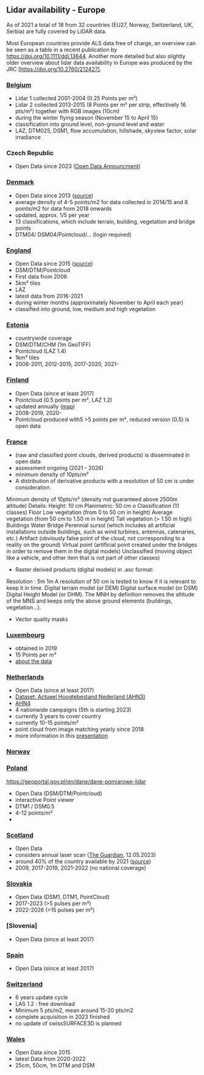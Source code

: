 
## Lidar availability - Europe

As of 2021 a total of 18 from 32 countries (EU27, Norway, Switzerland, UK, Serbia) are fully covered by LiDAR data. 

Most European countries provide ALS data free of charge, an overview can be seen as a table in a recent publication by https://doi.org/10.1111/ddi.13644. Another more detailed but also slightly older overview about lidar data availability in Europe was produced by the JRC [https://doi.org/10.2760/212427].

### [Belgium](https://remotesensing.vlaanderen.be/apps/openlidar/#collapseDataDownload)
- Lidar 1 collected 2001-2004 (0.25 Points per m²)
- Lidar 2 collected 2013-2015 (8 Points per m² per strip, effectively 16 pts/m²) together with RGB images (10cm)
- during the winter flying season (November 15 to April 15)
- classification into ground level, non-ground level and water
- LAZ, DTM025, DSM1, flow accumulation, hillshade, skyview factor, solar irradiance

### Czech Republic
- Open Data since 2023 ([Open Data Announcment](https://t.co/hL7nHeL0hk))

### [Denmark](https://dataforsyningen.dk/data/3931)
- Open Data since 2013 ([source](https://groups.google.com/g/lastools/c/m2OKr241LOo))
- average density of 4-5 points/m2 for data collected in 2014/15 and 8 points/m2 for data from 2018 onwards
- updated, approx. 1/5 per year
- 13 classifications, which include terrain, building, vegetation and bridge points
- DTM04/ DSM04/Pointcloud/... (login required)

### [England](https://environment.data.gov.uk/dataset/2e8d0733-4f43-48b4-9e51-631c25d1b0a9)
- Open Data since 2015 ([source](https://environment.data.gov.uk/dataset/2e8d0733-4f43-48b4-9e51-631c25d1b0a9))
- DSM/DTM/Pointcloud
- First data from 2006
- 5km² tiles
- LAZ 
- latest data from 2016-2021
- during winter months (approximately November to April each year)
- classified into ground, low, medium and high vegetation

### [Estonia](https://geoportaal.maaamet.ee/eng/Spatial-Data/Geo3D/3D-Data-p836.html)
- countrywide coverage
- DSM/DTM/CHM  (1m GeoTIFF)
- Pointcloud (LAZ 1.4)
- 1km² tiles
- 2008-2011, 2012-2015, 2017-2020, 2021-

### [Finland](https://www.maanmittauslaitos.fi/en/maps-and-spatial-data/expert-users/product-descriptions/laser-scanning-data-5-p)
- Open Data (since at least 2017)
- Pointcloud (0.5 points per m², LAZ 1.2)
- updated annually ([map](https://tilannekartta.maanmittauslaitos.fi/laserkeilaus))
- 2008-2019, 2020-
- Pointcloud produced with5 >5 points per m², reduced version (0.5) is open data

### [France](https://geoservices.ign.fr/lidarhd)
- (raw and classified point clouds, derived products) is disseminated in open data 
- assessment ongoing (2021 - 2026)
- minimum density of 10pts/m²
- A distribution of derivative products with a resolution of 50 cm is under consideration.
  
Minimum density of 10pts/m² (density not guaranteed above 2500m altitude)
Details:
Height: 10 cm
Planimetric: 50 cm o
Classification (11 classes)
Floor
Low vegetation (from 0 to 50 cm in height)
Average vegetation (from 50 cm to 1.50 m in height)
Tall vegetation (> 1.50 m high)
Buildings
Water
Bridge
Perennial sursol (which includes all artificial installations outside buildings, such as wind turbines, antennas, catenaries, etc.)
Artifact (obviously false point of the cloud, not corresponding to a reality on the ground)
Virtual point (artificial point created under the bridges in order to remove them in the digital models)
Unclassified (moving object like a vehicle, and other item that is not part of other classes)
- Raster derived products (digital models) in .asc format:

Resolution :
5m
1m
A resolution of 50 cm is tested to know if it is relevant to keep it in time.
Digital terrain model (or DEM)
Digital surface model (or DSM)
Digital Height Model (or DHM). The MNH by definition removes the altitude of the MNS and keeps only the above ground elements (buildings, vegetation...).
- Vector quality masks


### [Luxembourg](https://lidar.geoportail.lu/)
- obtained in 2019
- 15 Points per m²
- [about the data](https://data.public.lu/en/datasets/lidar-2019-releve-3d-du-territoire-luxembourgeois/)

### [Netherlands](https://www.ahn.nl/)
- Open Data (since at least 2017)
- [Dataset: Actueel Hoogtebestand Nederland (AHN3)](https://www.pdok.nl/introductie/-/article/actueel-hoogtebestand-nederland-ahn3-)
- [AHN4](https://www.ahn.nl/_flysystem/media/ahn4_in_drie_jaar._en_daarna_-_jeroen_leusink_hwh.pdf)
- 4 nationwide campaigns (5th is starting 2023)
- currently 3 years to cover country
- currently 10-15 points/m²
- point cloud from image matching yearly since 2018
- more information in this [presentation](https://www.ahn.nl/_flysystem/media/ahn4_in_drie_jaar._en_daarna_-_jeroen_leusink_hwh.pdf) 

### [Norway](https://hoydedata.no/LaserInnsyn2/)
### [Poland](https://mapy.geoportal.gov.pl/imap/Imgp_2.html)
https://geoportal.gov.pl/en/dane/dane-pomiarowe-lidar
- Open Data (DSM/DTM/Pointcloud)
- interactive Point viewer
- DTM1 / DSM0.5
- 4-12 points/m²
- 
### [Scotland](https://remotesensingdata.gov.scot/data#/list)
- Open Data
- considers annual laser scan ([The Guardian](https://www.theguardian.com/environment/2023/may/12/scotland-annual-laser-scan-monitor-forest-health-aoe), 12.05.2023)
- around 40% of the country available by 2021 ([source](https://maps.nls.uk/guides/lidar/index.html))
- 2009, 2017-2019, 2021-2022 (no national coverage)

### [Slovakia](https://www.geoportal.sk/en/zbgis/als/)
- Open Data (DSM1, DTM1, PointCloud)
- 2017-2023 (>5 pulses per m²)
- 2022-2026 (>15 pulses per m²)

### [Slovenia]
- Open Data (since at least 2017)

### [Spain]()
- Open Data (since at least 2017)
 
### [Switzerland](https://www.swisstopo.admin.ch/en/geodata/height/surface3d.html#download)
- 6 years update cycle
- LAS 1.2 : free download
- Minimum 5 pts/m2, mean around 15-20 pts/m2
- complete acquisition in 2023 finished
- no update of swissSURFACE3D is planned

### [Wales](https://datamap.gov.wales/maps/lidar-viewer/)
- Open Data since 2015
- latest Data from 2020-2022
- 25cm, 50cm, 1m DTM and DSM